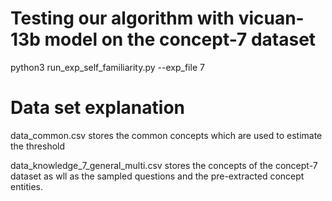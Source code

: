 # Testing our algorithm with vicuan-13b model on the concept-7 dataset

python3 run_exp_self_familiarity.py --exp_file 7

# Data set explanation
data_common.csv stores the common concepts which are used to estimate the threshold

data_knowledge_7_general_multi.csv stores the concepts of the concept-7 dataset as wll as the sampled questions and the pre-extracted concept entities.

